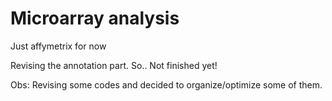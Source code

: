 # Microarray analysis

Just affymetrix for now

Revising the annotation part. So.. Not finished yet!

Obs: Revising some codes and decided to organize/optimize some of them.
